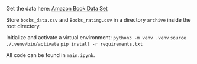 Get the data here: [Amazon Book Data Set](https://www.kaggle.com/datasets/mohamedbakhet/amazon-books-reviews/data)

Store `books_data.csv` and `Books_rating.csv` in a directory `archive` inside the root directory.

Initialize and activate a virtual environment:
`python3 -m venv .venv`
`source ./.venv/bin/activate`
`pip install -r requirements.txt`

All code can be found in `main.ipynb`.
